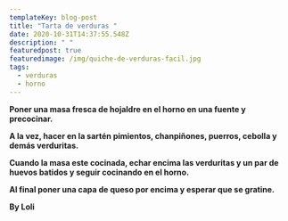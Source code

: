 ```yaml
---
templateKey: blog-post
title: "Tarta de verduras "
date: 2020-10-31T14:37:55.548Z
description: " "
featuredpost: true
featuredimage: /img/quiche-de-verduras-facil.jpg
tags:
  - verduras
  - horno
---
```

**Poner una masa fresca de hojaldre en el horno en una fuente y precocinar.** 

**A la vez, hacer en la sartén pimientos, chanpiñones, puerros, cebolla y demás verduritas.** 

**Cuando la masa este cocinada, echar encima las verduritas y un par de huevos batidos y seguir cocinando en el horno.** 

**Al final poner una capa de queso por encima y esperar que se gratine.**

**By Loli**